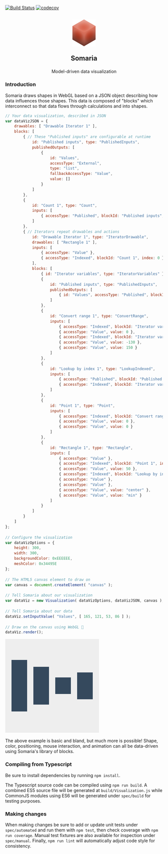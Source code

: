 [![Build Status](https://travis-ci.org/pegasystems/somaria.svg?branch=master)](https://travis-ci.org/pegasystems/somaria)
[![codecov](https://codecov.io/gh/pegasystems/somaria/branch/master/graph/badge.svg)](https://codecov.io/gh/pegasystems/somaria)

<h2 align="center">
    <img alt="Somaria logo" src="spec/images/somaria-block.png">
    <p>Somaria</p>
</h2>
<p align="center">Model-driven data visualization</p>

### Introduction

Somaria draws shapes in WebGL based on a JSON object describing how data influences those shapes.    This data is composed of "blocks" which interconnect so that data flows through calculations and into shapes.

```javascript
// Your data visualization, described in JSON
var dataVizJSON = {
    drawables: [ "Drawable Iterator 1" ],
    blocks: [
        { // These "Published inputs" are configurable at runtime
            id: "Published inputs", type: "PublishedInputs",
            publishedOutputs: [
                {
                    id: "Values",
                    accessType: "External",
                    type: "list",
                    fallbackAccessType: "Value",
                    value: []
                }
            ]
        },
        {
            id: "Count 1", type: "Count",
            inputs: [
                { accessType: "Published", blockId: "Published inputs", reference: "Values" }
            ]
        },
        { // Iterators repeat drawables and actions
            id: "Drawable Iterator 1", type: "IteratorDrawable",
            drawables: [ "Rectangle 1" ],
            inputs: [
                { accessType: "Value" },
                { accessType: "Indexed", blockId: "Count 1", index: 0 }
            ],
            blocks: [
                { id: "Iterator variables", type: "IteratorVariables" },
                {
                    id: "Published inputs", type: "PublishedInputs",
                    publishedOutputs: [
                        { id: "Values", accessType: "Published", blockId: "Published inputs", reference: "Values" }
                    ]
                },
                {
                    id: "Convert range 1", type: "ConvertRange",
                    inputs: [
                        { accessType: "Indexed", blockId: "Iterator variables", index: 1 },
                        { accessType: "Value", value: 0 },
                        { accessType: "Indexed", blockId: "Iterator variables", index: 0 },
                        { accessType: "Value", value: -130 },
                        { accessType: "Value", value: 150 }
                    ]
                },
                {
                    id: "Lookup by index 1", type: "LookupIndexed",
                    inputs: [
                        { accessType: "Published", blockId: "Published inputs", reference: "Values" },
                        { accessType: "Indexed", blockId: "Iterator variables", index: 1 }
                    ]
                },
                {
                    id: "Point 1", type: "Point",
                    inputs: [
                        { accessType: "Indexed", blockId: "Convert range 1", index: 0 },
                        { accessType: "Value", value: 0 },
                        { accessType: "Value", value: 0 }
                    ]
                },
                {
                    id: "Rectangle 1", type: "Rectangle",
                    inputs: [
                        { accessType: "Value" },
                        { accessType: "Indexed", blockId: "Point 1", index: 0 },
                        { accessType: "Value", value: 50 },
                        { accessType: "Indexed", blockId: "Lookup by index 1", index: 0 },
                        { accessType: "Value" },
                        { accessType: "Value" },
                        { accessType: "Value", value: "center" },
                        { accessType: "Value", value: "min" }
                    ]
                }
            ]
        }
    ]
};

// Configure the visualization
var dataVizOptions = {
    height: 300,
    width: 300,
    backgroundColor: 0xEEEEEE,
    meshColor: 0x34495E
};

// The HTML5 canvas element to draw on
var canvas = document.createElement( "canvas" );

// Tell Somaria about our visualization
var dataViz = new Visualization( dataVizOptions, dataVizJSON, canvas );

// Tell Somaria about our data
dataViz.setInputValue( "Values", [ 165, 121, 53, 86 ] );

// Draw on the canvas using WebGL 🎉
dataViz.render();
```

![Somaria visualization example](spec/examples/basic-bars.png)

The above example is basic and bland, but much more is possible!    Shape, color, positioning, mouse interaction, and animation can all be data-driven using Somaria's library of blocks.

### Compiling from Typescript

Be sure to install dependencies by running `npm install`.

The Typescript source code can be compiled using `npm run build`.    A combined ES5 source file will be generated at `build/Visualization.js` while CommonJS modules using ES6 will be generated under `spec/build` for testing purposes.

### Making changes

When making changes be sure to add or update unit tests under `spec/automated` and run them with `npm test`, then check coverage with `npm run coverage`.    Manual test fixtures are also available for inspection under `spec/manual`.    Finally, `npm run lint` will automatically adjust code style for consistency.
